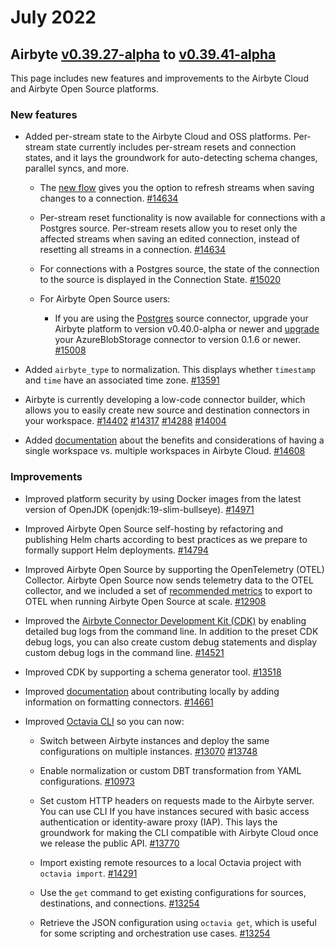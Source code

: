 # July 2022

## Airbyte [v0.39.27-alpha](https://github.com/airbytehq/airbyte/releases/tag/v0.39.27-alpha) to [v0.39.41-alpha](https://github.com/airbytehq/airbyte/releases/tag/v0.39.41-alpha)

This page includes new features and improvements to the Airbyte Cloud and Airbyte Open Source platforms.

### New features

- Added per-stream state to the Airbyte Cloud and OSS platforms. Per-stream state currently includes per-stream resets and connection states, and it lays the groundwork for auto-detecting schema changes, parallel syncs, and more.

  - The [new flow](https://docs.airbyte.com/cloud/managing-airbyte-cloud/edit-stream-configuration) gives you the option to refresh streams when saving changes to a connection. [#14634](https://github.com/airbytehq/airbyte/pull/14634)

  - Per-stream reset functionality is now available for connections with a Postgres source. Per-stream resets allow you to reset only the affected streams when saving an edited connection, instead of resetting all streams in a connection. [#14634](https://github.com/airbytehq/airbyte/pull/14634)

  - For connections with a Postgres source, the state of the connection to the source is displayed in the Connection State. [#15020](https://github.com/airbytehq/airbyte/pull/15020)

  - For Airbyte Open Source users:
    - If you are using the [Postgres](https://docs.airbyte.com/integrations/sources/postgres) source connector, upgrade your Airbyte platform to version v0.40.0-alpha or newer and [upgrade](https://docs.airbyte.com/operator-guides/upgrading-airbyte/) your AzureBlobStorage connector to version 0.1.6 or newer. [#15008](https://github.com/airbytehq/airbyte/pull/15008)

- Added `airbyte_type` to normalization. This displays whether `timestamp` and `time` have an associated time zone. [#13591](https://github.com/airbytehq/airbyte/pull/13591)

- Airbyte is currently developing a low-code connector builder, which allows you to easily create new source and destination connectors in your workspace. [#14402](https://github.com/airbytehq/airbyte/pull/14402) [#14317](https://github.com/airbytehq/airbyte/pull/14317) [#14288](https://github.com/airbytehq/airbyte/pull/14288) [#14004](https://github.com/airbytehq/airbyte/pull/14004)

- Added [documentation](/using-airbyte/workspaces.md#single-workspace-vs-multiple-workspaces) about the benefits and considerations of having a single workspace vs. multiple workspaces in Airbyte Cloud. [#14608](https://github.com/airbytehq/airbyte/pull/14608)

### Improvements

- Improved platform security by using Docker images from the latest version of OpenJDK (openjdk:19-slim-bullseye). [#14971](https://github.com/airbytehq/airbyte/pull/14971)

- Improved Airbyte Open Source self-hosting by refactoring and publishing Helm charts according to best practices as we prepare to formally support Helm deployments. [#14794](https://github.com/airbytehq/airbyte/pull/14794)

- Improved Airbyte Open Source by supporting the OpenTelemetry (OTEL) Collector. Airbyte Open Source now sends telemetry data to the OTEL collector, and we included a set of [recommended metrics](https://docs.airbyte.com/operator-guides/scaling-airbyte/#metrics) to export to OTEL when running Airbyte Open Source at scale. [#12908](https://github.com/airbytehq/airbyte/issues/12908)

- Improved the [Airbyte Connector Development Kit (CDK)](https://airbyte.com/connector-development-kit) by enabling detailed bug logs from the command line. In addition to the preset CDK debug logs, you can also create custom debug statements and display custom debug logs in the command line. [#14521](https://github.com/airbytehq/airbyte/pull/14521)

- Improved CDK by supporting a schema generator tool. [#13518](https://github.com/airbytehq/airbyte/pull/13518)

- Improved [documentation](https://docs.airbyte.com/contributing-to-airbyte/developing-locally#connector) about contributing locally by adding information on formatting connectors. [#14661](https://github.com/airbytehq/airbyte/pull/14661)

- Improved [Octavia CLI](https://github.com/airbytehq/airbyte/tree/master/octavia-cli#-octavia-cli) so you can now:

  - Switch between Airbyte instances and deploy the same configurations on multiple instances. [#13070](https://github.com/airbytehq/airbyte/pull/13070) [#13748](https://github.com/airbytehq/airbyte/issues/13748)

  - Enable normalization or custom DBT transformation from YAML configurations. [#10973](https://github.com/airbytehq/airbyte/issues/10973)

  - Set custom HTTP headers on requests made to the Airbyte server. You can use CLI If you have instances secured with basic access authentication or identity-aware proxy (IAP). This lays the groundwork for making the CLI compatible with Airbyte Cloud once we release the public API. [#13770](https://github.com/airbytehq/airbyte/issues/13770)

  - Import existing remote resources to a local Octavia project with `octavia import`. [#14291](https://github.com/airbytehq/airbyte/issues/14291)

  - Use the `get` command to get existing configurations for sources, destinations, and connections. [#13254](https://github.com/airbytehq/airbyte/pull/13254)

  - Retrieve the JSON configuration using `octavia get`, which is useful for some scripting and orchestration use cases. [#13254](https://github.com/airbytehq/airbyte/pull/13254)
